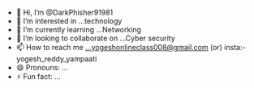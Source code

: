 - 👋 Hi, I’m @DarkPhisher91981
- 👀 I’m interested in ...technology
- 🌱 I’m currently learning ...Networking
- 💞️ I’m looking to collaborate on ...Cyber security
- 📫 How to reach me ...yogeshonlineclass008@gmail.com (or) insta:-yogesh_reddy_yampaati
- 😄 Pronouns: ...
- ⚡ Fun fact: ...

<!---
DarkPhisher91981/DarkPhisher91981 is a ✨ special ✨ repository because its `README.md` (this file) appears on your GitHub profile.
You can click the Preview link to take a look at your changes.
--->
